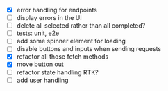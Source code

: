 - [x] error handling for endpoints
- [ ] display errors in the UI
- [ ] delete all selected rather than all completed?
- [ ] tests: unit, e2e
- [ ] add some spinner element for loading
- [ ] disable buttons and inputs when sending requests
- [x] refactor all those fetch methods
- [x] move button out
- [ ] refactor state handling RTK?
- [ ] add user handling
